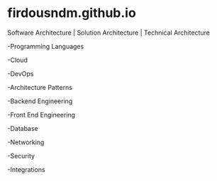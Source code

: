 # firdousndm.github.io
Software Architecture | Solution Architecture | Technical Architecture

-Programming Languages

-Cloud

-DevOps

-Architecture Patterns

-Backend Engineering

-Front End Engineering

-Database

-Networking

-Security

-Integrations


